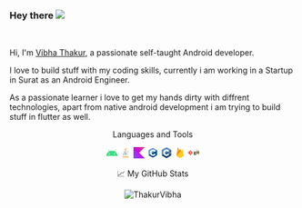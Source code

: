 ### Hey there <img src="https://media.giphy.com/media/hvRJCLFzcasrR4ia7z/giphy.gif" width="25px">



<br />

Hi, I'm [Vibha Thakur](https://thakurvibha.github.io/), a passionate self-taught Android developer.

I love to build stuff with my coding skills, currently i am working in a Startup in Surat as an Android Engineer.

As a passionate learner i love to get my hands dirty with diffrent technologies, apart from native android development i am trying to build stuff in flutter as well.
  

<p align="center"> 
Languages and Tools
<p align="center"> 
 <code><img height="20" src="https://raw.githubusercontent.com/github/explore/80688e429a7d4ef2fca1e82350fe8e3517d3494d/topics/android/android.png"></code>
 <code><img height="20" src="https://raw.githubusercontent.com/github/explore/80688e429a7d4ef2fca1e82350fe8e3517d3494d/topics/java/java.png"></code>
  <code><img height="20" src="https://raw.githubusercontent.com/github/explore/80688e429a7d4ef2fca1e82350fe8e3517d3494d/topics/kotlin/kotlin.png"></code>
 <code><img height="20" src="https://raw.githubusercontent.com/github/explore/80688e429a7d4ef2fca1e82350fe8e3517d3494d/topics/c/c.png"></code>
 <code><img height="20" src="https://raw.githubusercontent.com/github/explore/80688e429a7d4ef2fca1e82350fe8e3517d3494d/topics/cpp/cpp.png"></code>
 <code><img height="20" src="https://raw.githubusercontent.com/github/explore/80688e429a7d4ef2fca1e82350fe8e3517d3494d/topics/firebase/firebase.png"></code>
 <code><img height="20" src="https://raw.githubusercontent.com/github/explore/80688e429a7d4ef2fca1e82350fe8e3517d3494d/topics/git/git.png"></code>

<p align="center"> 
📈 My GitHub Stats

<p align="center"> <img src="https://github-readme-stats.vercel.app/api?username=ThakurVibha&show_icons=true&theme=gotham" alt="ThakurVibha" />





